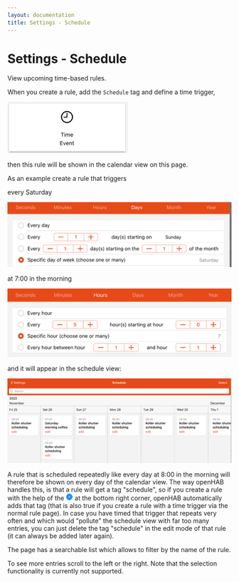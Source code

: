 ```yaml
---
layout: documentation
title: Settings - Schedule
---
```


# Settings - Schedule

<!-- START MAINUI SIDEBAR DOC - DO NOT REMOVE -->
View upcoming time-based rules.

When you create a rule, add the `Schedule` tag and define a time trigger,

![timer-trigger](../images/timer-trigger.png)

then this rule will be shown in the calendar view on this page.
<!-- END MAINUI SIDEBAR DOC - DO NOT REMOVE -->

As an example create a rule that triggers

every Saturday

![cron-saturday](../images/cron-saturday.png)

at 7:00 in the morning

![cron-seven](../images/cron-seven.png)

and it will appear in the schedule view:

![saturday-morning-rule](../images/saturday-rule-schedule.png)

A rule that is scheduled repeatedly like every day at 8:00 in the morning will therefore be shown on every day of the calendar view.
The way openHAB handles this, is that a rule will get a tag "schedule", so if you create a rule with the help of the ![add schedule](../images/plus.png) at the bottom right corner, openHAB automatically adds that tag (that is also true if you create a rule with a time trigger via the normal rule page).
In case you have timed that trigger that repeats very often and which would "pollute" the schedule view with far too many entries, you can just delete the tag "schedule" in the edit mode of that rule (it can always be added later again).

The page has a searchable list which allows to filter by the name of the rule.

To see more entries scroll to the left or the right.
Note that the selection functionality is currently not supported.
